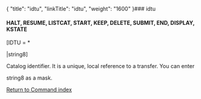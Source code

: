 {
    "title": "idtu",
    "linkTitle": "idtu",
    "weight": "1600"
}### <span id="idtu"></span>idtu

#### HALT, RESUME, LISTCAT, START, KEEP, DELETE, SUBMIT, END, DISPLAY, KSTATE

\[IDTU = \*
|string8\]

Catalog identifier. It is a unique, local reference to a transfer. You can enter
string8 as a mask.

[Return to Command index](../../)

 
